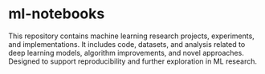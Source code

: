 # ml-notebooks
This repository contains machine learning research projects, experiments, and implementations. It includes code, datasets, and analysis related to deep learning models, algorithm improvements, and novel approaches. Designed to support reproducibility and further exploration in ML research.
